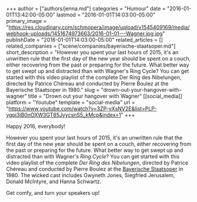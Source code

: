 +++
author = ["authors/jenna.md"]
categories = "Humour"
date = "2016-01-01T13:42:00-05:00"
lastmod = "2016-01-01T14:03:00-05:00"
primary_image = "https://res.cloudinary.com/schmopera/image/upload/v1545409169/media/webhook-uploads/1451674973663/2016-01-01---Wagner.jpg.jpg"
publishDate = "2016-01-01T14:03:00-05:00"
related_articles = []
related_companies = ["scene/companies/bayerische-staatsoper.md"]
short_description = "However you spent your last hours of 2015, it&#039;s an unwritten rule that the first day of the new year should be spent on a couch, either recovering from the past or preparing for the future. What better way to get swept up and distracted than with Wagner&#039;s Ring Cycle? You can get started with this video playlist of the complete Der Ring des Nibelungen, directed by Patrice Chéreau and conducted by Pierre Boulez at the Bayerische Staatsoper in 1980."
slug = "drown-out-your-hangover-with-wagner"
title = "Drown out your hangover with Wagner"
[[social_media]]
platform = "Youtube"
template = "social-media"
url = "https://www.youtube.com/watch?v=3ZP-yXsNV2E&list=PLP-vgpj3jB0nOXW3GT85JyycsnS5_kMcp&index=1"
+++

Happy 2016, everybody!

However you spent your last hours of 2015, it's an unwritten rule that the first day of the new year should be spent on a couch, either recovering from the past or preparing for the future. What better way to get swept up and distracted than with Wagner's *Ring Cycle*? You can get started with this video playlist of the complete *Der Ring des Nibelungen*, directed by Patrice Chéreau and conducted by Pierre Boulez at the [Bayerische Staatsoper](/scene/companies/bayerische-staatsoper/) in 1980. The wicked cast includes Gwyneth Jones, Siegfried Jerusalem, Donald McIntyre, and Hanna Schwartz. 

Get comfy, and turn your speakers up!
